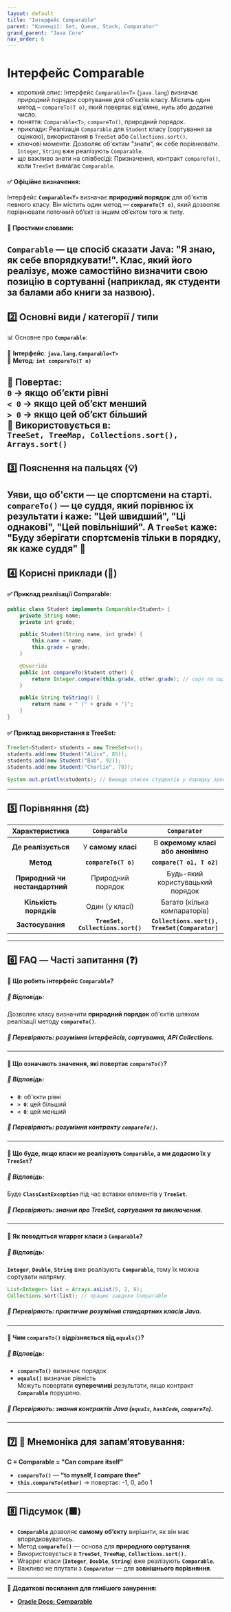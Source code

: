 ```yaml
---
layout: default
title: "Інтерфейс Comparable"
parent: "Колекції: Set, Queue, Stack, Comparator"
grand_parent: "Java Core"
nav_order: 6
---
```


# Інтерфейс Comparable

*   короткий опис: Інтерфейс `Comparable<T>` (`java.lang`) визначає природний порядок сортування для об'єктів класу. Містить один метод – `compareTo(T o)`, який повертає від'ємне, нуль або додатне число.
*   поняття: `Comparable<T>`, `compareTo()`, природний порядок.
*   приклади: Реалізація `Comparable` для `Student` класу (сортування за оцінкою), використання в `TreeSet` або `Collections.sort()`.
*   ключові моменти: Дозволяє об'єктам "знати", як себе порівнювати. `Integer`, `String` вже реалізують `Comparable`.
*   що важливо знати на співбесіді: Призначення, контракт `compareTo()`, коли `TreeSet` вимагає `Comparable`.
#### **✅ Офіційне визначення:**

Інтерфейс **`Comparable<T>`** визначає **природний порядок** для об'єктів певного класу. Він містить один метод — **`compareTo(T o)`**, який дозволяє порівнювати поточний обʼєкт із іншим обʼєктом того ж типу.

#### **🧠 Простими словами:**

**`Comparable`** — це спосіб сказати Java: **"Я знаю, як себе впорядкувати\!"**. Клас, який його реалізує, може самостійно визначити свою позицію в сортуванні (наприклад, як студенти за балами або книги за назвою).
---

## **2️⃣ Основні види / категорії / типи**

📊 Основне про **`Comparable`**:

🔹 **Інтерфейс**: **`java.lang.Comparable<T>`**  
🔹 **Метод**: **`int compareTo(T o)`**

🔹 **Повертає**:  
**`0`** → якщо обʼєкти **рівні**  
**`< 0`** → якщо **цей обʼєкт менший**  
**`> 0`** → якщо **цей обʼєкт більший**  
🔹 **Використовується в**:  
**`TreeSet, TreeMap, Collections.sort(), Arrays.sort()`**
---

## **3️⃣ Пояснення на пальцях (💡)**

Уяви, що об'єкти — це спортсмени на старті. **`compareTo()`** — це суддя, який порівнює їх результати і каже: **"Цей швидший", "Ці однакові", "Цей повільніший"**. А **`TreeSet`** каже: **"Буду зберігати спортсменів тільки в порядку, як каже суддя"** 🏁
---

## **4️⃣ Корисні приклади (🧪)**

#### **✅ Приклад реалізації Comparable:**


```java
public class Student implements Comparable<Student> {
    private String name;
    private int grade;

    public Student(String name, int grade) {
        this.name = name;
        this.grade = grade;
    }

    @Override
    public int compareTo(Student other) {
        return Integer.compare(this.grade, other.grade); // сорт по оцінці
    }

    public String toString() {
        return name + " (" + grade + ")";
    }
}
```
#### **✅ Приклад використання в TreeSet:**

```java
TreeSet<Student> students = new TreeSet<>();
students.add(new Student("Alice", 85));
students.add(new Student("Bob", 92));
students.add(new Student("Charlie", 78));

System.out.println(students); // Виведе список студентів у порядку зростання балів
```
---

## **5️⃣ Порівняння (⚖️)**

| Характеристика | `Comparable` | `Comparator` |
| :---: | :---: | :---: |
| **Де реалізується** | У **самому класі** | В **окремому класі або анонімно** |
| **Метод** | **`compareTo(T o)`** | **`compare(T o1, T o2)`** |
| **Природний чи нестандартний** | Природний порядок | Будь-який користувацький порядок |
| **Кількість порядків** | Один (у класі) | Багато (кілька компараторів) |
| **Застосування** | **`TreeSet, Collections.sort()`** | **`Collections.sort(), TreeSet(Comparator)`** |

---

## **6️⃣ FAQ — Часті запитання (❓)**

#### **🔹 Що робить інтерфейс `Comparable`?**

##### **💬 Відповідь:**

Дозволяє класу визначити **природний порядок** об'єктів шляхом реалізації методу **`compareTo()`**.

##### **📌 Перевіряють: розуміння інтерфейсів, сортування, API Collections.**

---

#### **🔹 Що означають значення, які повертає `compareTo()`?**

##### **💬 Відповідь:**

* **`0`**: об'єкти рівні
* **`> 0`**: цей більший
* **`< 0`**: цей менший

##### **📌 Перевіряють: розуміння контракту `compareTo()`.**

---

#### **🔹 Що буде, якщо класи не реалізують `Comparable`, а ми додаємо їх у `TreeSet`?**

##### **💬 Відповідь:**

Буде **`ClassCastException`** під час вставки елементів у **`TreeSet`**.

##### **📌 Перевіряють: знання про TreeSet, сортування та виключення.**

---

#### **🔹 Як поводяться wrapper класи з `Comparable`?**

##### **💬 Відповідь:**

**`Integer`**, **`Double`**, **`String`** вже реалізують **`Comparable`**, тому їх можна сортувати напряму.

```java
List<Integer> list = Arrays.asList(5, 2, 8);
Collections.sort(list); // працює завдяки Comparable
```
##### **📌 Перевіряють: практичне розуміння стандартних класів Java.**

---

#### **🔹 Чим `compareTo()` відрізняється від `equals()`?**

##### **💬 Відповідь:**

* **`compareTo()`** визначає порядок
* **`equals()`** визначає рівність  
  Можуть повертати **суперечливі** результати, якщо контракт **`Comparable`** порушено.

##### **📌 Перевіряють: знання контрактів Java (`equals`, `hashCode`, `compareTo`).**

---

## **7️⃣ 🧠 Мнемоніка для запам’ятовування:**

**C \= Comparable \= "Can compare itself"**

* **`compareTo()`** — **"to myself, I compare thee"**
* **`this.compareTo(other)`** → повертає: \-1, 0, або 1

---

## **8️⃣ Підсумок (🟩)**

* **`Comparable`** дозволяє **самому обʼєкту** вирішити, як він має впорядковуватись.
* Метод **`compareTo()`** — основа для **природного сортування**.
* Використовується в **`TreeSet`**, **`TreeMap`**, **`Collections.sort().`**
* Wrapper класи (**`Integer`**, **`Double`**, **`String`**) вже реалізують **`Comparable`**.
* Важливо не плутати з **`Comparator`** — для **зовнішнього порівняння**.

---

**🔗 Додаткові посилання для глибшого занурення:**

* [**Oracle Docs: Comparable**](https://docs.oracle.com/javase/8/docs/api/java/lang/Comparable.html)